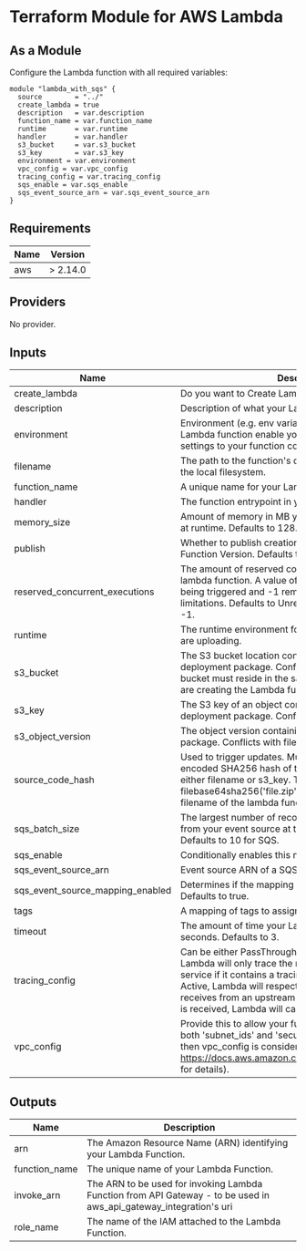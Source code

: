 # Terraform Module for AWS Lambda

## As a Module

Configure the Lambda function with all required variables:

```hcl
module "lambda_with_sqs" {
  source        = "../"
  create_lambda = true
  description   = var.description
  function_name = var.function_name
  runtime       = var.runtime
  handler       = var.handler
  s3_bucket     = var.s3_bucket
  s3_key        = var.s3_key
  environment = var.environment
  vpc_config = var.vpc_config
  tracing_config = var.tracing_config
  sqs_enable = var.sqs_enable
  sqs_event_source_arn = var.sqs_event_source_arn
}
```

<!-- BEGINNING OF PRE-COMMIT-TERRAFORM DOCS HOOK -->
## Requirements

| Name | Version |
|------|---------|
| aws | > 2.14.0 |

## Providers

No provider.

## Inputs

| Name | Description | Type | Default | Required |
|------|-------------|------|---------|:--------:|
| create\_lambda | Do you want to Create Lambda Function | `bool` | `true` | no |
| description | Description of what your Lambda Function does. | `string` | `""` | no |
| environment | Environment (e.g. env variables) configuration for the Lambda function enable you to dynamically pass settings to your function code and libraries | `map(map(string))` | `{}` | no |
| filename | The path to the function's deployment package within the local filesystem. | `string` | `null` | no |
| function\_name | A unique name for your Lambda Function. | `string` | n/a | yes |
| handler | The function entrypoint in your code. | `string` | n/a | yes |
| memory\_size | Amount of memory in MB your Lambda Function can use at runtime. Defaults to 128. | `number` | `128` | no |
| publish | Whether to publish creation/change as new Lambda Function Version. Defaults to false. | `bool` | `false` | no |
| reserved\_concurrent\_executions | The amount of reserved concurrent executions for this lambda function. A value of 0 disables lambda from being triggered and -1 removes any concurrency limitations. Defaults to Unreserved Concurrency Limits -1. | `string` | `"-1"` | no |
| runtime | The runtime environment for the Lambda function you are uploading. | `string` | n/a | yes |
| s3\_bucket | The S3 bucket location containing the function's deployment package. Conflicts with filename. This bucket must reside in the same AWS region where you are creating the Lambda function. | `string` | `null` | no |
| s3\_key | The S3 key of an object containing the function's deployment package. Conflicts with filename. | `string` | `null` | no |
| s3\_object\_version | The object version containing the function's deployment package. Conflicts with filename. | `string` | `null` | no |
| source\_code\_hash | Used to trigger updates. Must be set to a base64-encoded SHA256 hash of the package file specified with either filename or s3\_key. The usual way to set this is filebase64sha256('file.zip') where 'file.zip' is the local filename of the lambda function source archive. | `string` | `null` | no |
| sqs\_batch\_size | The largest number of records that Lambda will retrieve from your event source at the time of invocation. Defaults to 10 for SQS. | `number` | `10` | no |
| sqs\_enable | Conditionally enables this module for SQS events | `bool` | `false` | no |
| sqs\_event\_source\_arn | Event source ARN of a SQS queue. | `string` | `null` | no |
| sqs\_event\_source\_mapping\_enabled | Determines if the mapping will be enabled on creation. Defaults to true. | `bool` | `true` | no |
| tags | A mapping of tags to assign to the Lambda function. | `map(string)` | `{}` | no |
| timeout | The amount of time your Lambda Function has to run in seconds. Defaults to 3. | `number` | `30` | no |
| tracing\_config | Can be either PassThrough or Active. If PassThrough, Lambda will only trace the request from an upstream service if it contains a tracing header with sampled=1, If Active, Lambda will respect any tracing header it receives from an upstream service. If no tracing header is received, Lambda will call X-Ray for a tracing decision | `map(string)` | <pre>{<br>  "mode": "Active"<br>}</pre> | no |
| vpc\_config | Provide this to allow your function to access your VPC (if both 'subnet\_ids' and 'security\_group\_ids' are empty then vpc\_config is considered to be empty or unset, see https://docs.aws.amazon.com/lambda/latest/dg/vpc.html for details). | `map(list(string))` | `{}` | no |

## Outputs

| Name | Description |
|------|-------------|
| arn | The Amazon Resource Name (ARN) identifying your Lambda Function. |
| function\_name | The unique name of your Lambda Function. |
| invoke\_arn | The ARN to be used for invoking Lambda Function from API Gateway - to be used in aws\_api\_gateway\_integration's uri |
| role\_name | The name of the IAM attached to the Lambda Function. |

<!-- END OF PRE-COMMIT-TERRAFORM DOCS HOOK -->